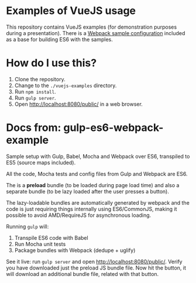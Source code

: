 # Examples of VueJS usage

This repository contains VueJS examples (for demonstration purposes during a presentation). There is a [Webpack sample configuration](https://github.com/tiagorg/gulp-es6-webpack-example) included as a base for building ES6 with the samples. 

# How do I use this?

1. Clone the repository.
2. Change to the `./vuejs-examples` directory.
3. Run `npm install`.
4. Run `gulp server`.
5. Open [http://localhost:8080/public/](http://localhost:8080/public/) in a web browser.

# Docs from: gulp-es6-webpack-example

Sample setup with Gulp, Babel, Mocha and Webpack over ES6, transpiled to ES5 (source maps included).

All the code, Mocha tests and config files from Gulp and Webpack are ES6.

The is a **preload** bundle (to be loaded during page load time) and also a separate bundle (to be lazy loaded after the user presses a button).

The lazy-loadable bundles are automatically generated by webpack and the code is just requiring things internally using ES6/CommonJS, making it possible to avoid AMD/RequireJS for asynchronous loading.

Running ```gulp``` will:

1. Transpile ES6 code with Babel
2. Run Mocha unit tests
3. Package bundles with Webpack (dedupe + uglify)

See it live: run ```gulp server``` and open [http://localhost:8080/public/](http://localhost:8080/public/). Verify you have downloaded just the preload JS bundle file. Now hit the button, it will download an additional bundle file, related with that button.
